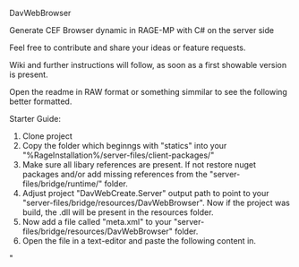 DavWebBrowser

Generate CEF Browser dynamic in RAGE-MP with C# on the server side

Feel free to contribute and share your ideas or feature requests.

Wiki and further instructions will follow, as soon as a first showable version is present.

Open the readme in RAW format or something simmilar to see the following better formatted.

Starter Guide:
1. Clone project
2. Copy the folder which beginngs with "statics" into your "%RageInstallation%/server-files/client-packages/"
3. Make sure all libary references are present. If not restore nuget packages and/or add missing references from the "server-files/bridge/runtime/" folder.
4. Adjust project "DavWebCreate.Server" output path to point to your  "server-files/bridge/resources/DavWebBrowser". Now if the project was build, the .dll will be present in the resources folder.
5. Now add a file called "meta.xml" to your "server-files/bridge/resources/DavWebBrowser" folder.
6. Open the file in a text-editor and paste the following content in.
  
"<?xml version="1.0" encoding="utf-8"?>
<meta>
  <info name = "DavWebCreator" author="Davidowiz" type="gamemode"/>
  
  <!-- Gamemode library -->
  <script src = "netcoreapp2.2/DavWebCreator.Server.dll" />

  <settings>
    <!-- Server Configuration -->
    <setting name="PAGE_TITLE" value="DavWebCreator"/>
  
    <!-- Stylesheet Configuration-->
    <setting name = "THEME" value="default"/>
  </settings>
</meta>"

7. This is hopefully everything in order to contribute.

Notes:
Html template is splitted in a 3x3 Grid to set the content elements to the desired positions.
Width and height of the html is too adjustable.
Themes will be implemented later for the browser and for the browser elements. (elements will overwrite browser or container style rules)

The main goal is to improve the development process and give the possibility to change every element of a browser in real time with almost 0 afford. (Compared to creating HTML,CSS,Javascript.... files, the logic behind and the actual connection to your backend).

*** MIT license ***

Best regards, David
